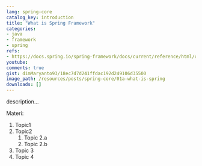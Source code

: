 ```yaml
---
lang: spring-core
catalog_key: introduction
title: "What is Spring Framework"
categories:
- java
- framework
- spring
refs: 
- https://docs.spring.io/spring-framework/docs/current/reference/html/overview.html#overview
youtube: 
comments: true
gist: dimMaryanto93/18ec7d7d241ffdac192d249106d35500
image_path: /resources/posts/spring-core/01a-what-is-spring
downloads: []
---
```



description...

<!--more-->

Materi: 

1. Topic1
2. Topic2
    1. Topic 2.a
    2. Topic 2.b
3. Topic 3
4. Topic 4